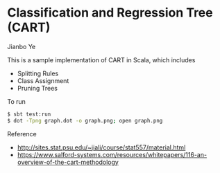 Classification and Regression Tree (CART)
====
Jianbo Ye

This is a sample implementation of CART in Scala, which includes
 - Splitting Rules
 - Class Assignment
 - Pruning Trees

To run
```bash
$ sbt test:run
$ dot -Tpng graph.dot -o graph.png; open graph.png
```

Reference
 - http://sites.stat.psu.edu/~jiali/course/stat557/material.html
 - https://www.salford-systems.com/resources/whitepapers/116-an-overview-of-the-cart-methodology

